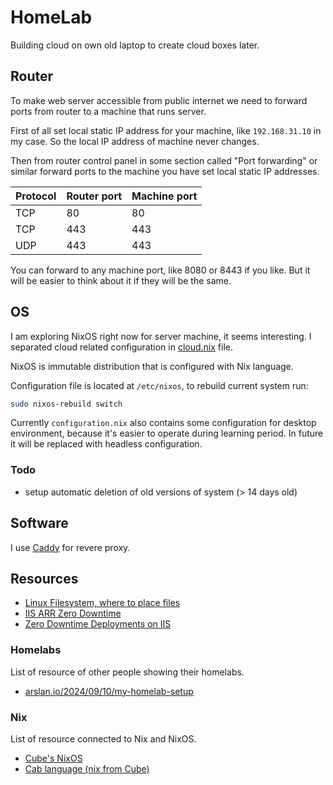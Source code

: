 # HomeLab

Building cloud on own old laptop to create cloud boxes later.

## Router

To make web server accessible from public internet we need to forward ports from router to a machine that runs server.

First of all set local static IP address for your machine, like `192.168.31.10` in my case.
So the local IP address of machine never changes.

Then from router control panel in some section called "Port forwarding" or similar forward ports to the machine you have set local static IP addresses.

| Protocol | Router port | Machine port |
| -------- | ----------- | ------------ |
| TCP      | 80          | 80           |
| TCP      | 443         | 443          |
| UDP      | 443         | 443          |

You can forward to any machine port, like 8080 or 8443 if you like. But it will be easier to think about it if they will be the same.

## OS

I am exploring NixOS right now for server machine, it seems interesting.
I separated cloud related configuration in [cloud.nix](./nixos/cloud.nix) file.

NixOS is immutable distribution that is configured with Nix language.

Configuration file is located at `/etc/nixos`, to rebuild current system run:

```bash
sudo nixos-rebuild switch
```

Currently `configuration.nix` also contains some configuration for desktop environment, because it's easier to operate during learning period. In future it will be replaced with headless configuration.

### Todo

- setup automatic deletion of old versions of system (> 14 days old)

## Software

I use [Caddy](https://caddyserver.com) for revere proxy.

## Resources

- [Linux Filesystem, where to place files](https://en.wikipedia.org/wiki/Filesystem_Hierarchy_Standard)
- [IIS ARR Zero Downtime](https://github.com/yosoyadri/IIS-ARR-Zero-Downtime)
- [Zero Downtime Deployments on IIS](https://kevinareed.com/2015/11/07/how-to-deploy-anything-in-iis-with-zero-downtime-on-a-single-server/)

### Homelabs

List of resource of other people showing their homelabs.

- [arslan.io/2024/09/10/my-homelab-setup](https://arslan.io/2024/09/10/my-homelab-setup)

### Nix

List of resource connected to Nix and NixOS.

- [Cube's NixOS](https://github.com/RGBCube/NCC)
- [Cab language (nix from Cube)](https://github.com/cull-os/cab)
